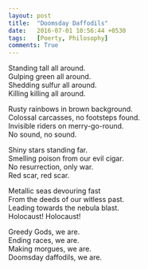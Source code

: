 ```yaml
---
layout: post
title:  "Doomsday Daffodils"
date:   2016-07-01 10:56:44 +0530
tags:   [Poerty, Philosophy]
comments: True
---
```


Standing tall all around.   
Gulping green all around.   
Shedding sulfur all around.   
Killing killing all around.   
   
Rusty rainbows in brown background.   
Colossal carcasses, no footsteps found.   
Invisible riders on merry-go-round.   
No sound, no sound.   
   
Shiny stars standing far.   
Smelling poison from our evil cigar.   
No resurrection, only war.   
Red scar, red scar.   
   
Metallic seas devouring fast   
From the deeds of our witless past.   
Leading towards the nebula blast.   
Holocaust! Holocaust!   
   
Greedy Gods, we are.   
Ending races, we are.   
Making morgues, we are.   
Doomsday daffodils, we are.   